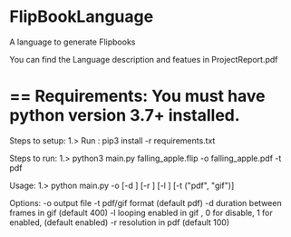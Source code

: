 # FlipBookLanguage
A language to generate Flipbooks

You can find the Language description and featues in ProjectReport.pdf


==
Requirements:
You must have python version 3.7+ installed.
==

Steps to setup:
1.> Run : pip3 install -r requirements.txt

Steps to run:
1.>  python3 main.py falling_apple.flip -o falling_apple.pdf -t pdf

Usage:
1.> python main.py <input-file> -o <output-file> [-d <int>] [-r <int>] [-l <int>] [-t ("pdf", "gif")] 

Options:                                                                                             -o output file                                                                                       -t pdf/gif format (default pdf)                                                                      -d duration between frames in gif (default 400)                                                      -l looping enabled in gif , 0 for disable, 1 for enabled, (default enabled)                          -r resolution in pdf (default 100)     
